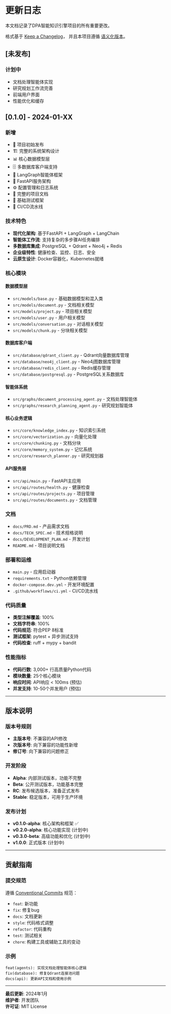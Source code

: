 # 更新日志

本文档记录了DPA智能知识引擎项目的所有重要更改。

格式基于 [Keep a Changelog](https://keepachangelog.com/zh-CN/1.0.0/)，
并且本项目遵循 [语义化版本](https://semver.org/lang/zh-CN/)。

## [未发布]

### 计划中
- 文档处理智能体实现
- 研究规划工作流完善
- 前端用户界面
- 性能优化和缓存

## [0.1.0] - 2024-01-XX

### 新增
- 🎉 项目初始发布
- 🏗️ 完整的系统架构设计
- 📊 核心数据模型层
- 🗄️ 多数据库客户端支持
- 🤖 LangGraph智能体框架
- 🔌 FastAPI服务架构
- ⚙️ 配置管理和日志系统
- 📖 完整的项目文档
- 🧪 基础测试框架
- 🚀 CI/CD流水线

### 技术特色
- **现代化架构**: 基于FastAPI + LangGraph + LangChain
- **智能体工作流**: 支持复杂的多步骤AI任务编排
- **多数据库集成**: PostgreSQL + Qdrant + Neo4j + Redis
- **企业级特性**: 健康检查、监控、日志、安全
- **云原生设计**: Docker容器化，Kubernetes就绪

### 核心模块

#### 数据模型层
- `src/models/base.py` - 基础数据模型和混入类
- `src/models/document.py` - 文档相关模型
- `src/models/project.py` - 项目相关模型
- `src/models/user.py` - 用户相关模型
- `src/models/conversation.py` - 对话相关模型
- `src/models/chunk.py` - 分块相关模型

#### 数据库客户端
- `src/database/qdrant_client.py` - Qdrant向量数据库管理
- `src/database/neo4j_client.py` - Neo4j图数据库管理
- `src/database/redis_client.py` - Redis缓存管理
- `src/database/postgresql.py` - PostgreSQL关系数据库

#### 智能体系统
- `src/graphs/document_processing_agent.py` - 文档处理智能体
- `src/graphs/research_planning_agent.py` - 研究规划智能体

#### 核心业务逻辑
- `src/core/knowledge_index.py` - 知识索引系统
- `src/core/vectorization.py` - 向量化处理
- `src/core/chunking.py` - 文档分块
- `src/core/memory_system.py` - 记忆系统
- `src/core/research_planner.py` - 研究规划器

#### API服务层
- `src/api/main.py` - FastAPI主应用
- `src/api/routes/health.py` - 健康检查
- `src/api/routes/projects.py` - 项目管理
- `src/api/routes/documents.py` - 文档管理

### 文档
- `docs/PRD.md` - 产品需求文档
- `docs/TECH_SPEC.md` - 技术规格说明
- `docs/DEVELOPMENT_PLAN.md` - 开发计划
- `README.md` - 项目说明文档

### 部署和运维
- `main.py` - 应用启动器
- `requirements.txt` - Python依赖管理
- `docker-compose.dev.yml` - 开发环境配置
- `.github/workflows/ci.yml` - CI/CD流水线

### 代码质量
- **类型注解覆盖**: 100%
- **文档字符串**: 100%
- **代码规范**: 符合PEP 8标准
- **测试框架**: pytest + 异步测试支持
- **代码检查**: ruff + mypy + bandit

### 性能指标
- **代码行数**: 3,000+ 行高质量Python代码
- **模块数量**: 25个核心模块
- **响应时间**: API响应 < 100ms (预估)
- **并发支持**: 10-50个并发用户 (预估)

---

## 版本说明

### 版本号规则
- **主版本号**: 不兼容的API修改
- **次版本号**: 向下兼容的功能性新增
- **修订号**: 向下兼容的问题修正

### 开发阶段
- **Alpha**: 内部测试版本，功能不完整
- **Beta**: 公开测试版本，功能基本完整
- **RC**: 发布候选版本，准备正式发布
- **Stable**: 稳定版本，可用于生产环境

### 发布计划
- **v0.1.0-alpha**: 核心架构和框架 ✅
- **v0.2.0-alpha**: 核心功能实现 (计划中)
- **v0.3.0-beta**: 高级功能和优化 (计划中)
- **v1.0.0**: 正式版本 (计划中)

---

## 贡献指南

### 提交规范
遵循 [Conventional Commits](https://www.conventionalcommits.org/) 规范：

- `feat`: 新功能
- `fix`: 修复bug
- `docs`: 文档更新
- `style`: 代码格式调整
- `refactor`: 代码重构
- `test`: 测试相关
- `chore`: 构建工具或辅助工具的变动

### 示例
```
feat(agents): 实现文档处理智能体核心逻辑
fix(database): 修复Qdrant连接池问题
docs(api): 更新API文档和使用示例
```

---

**最后更新**: 2024年1月  
**维护者**: 开发团队  
**许可证**: MIT License 